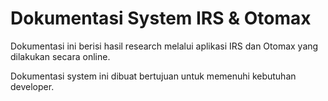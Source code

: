 # Dokumentasi System IRS & Otomax

Dokumentasi ini berisi hasil research melalui aplikasi IRS dan Otomax 
yang dilakukan secara online.

Dokumentasi system ini dibuat bertujuan untuk memenuhi kebutuhan developer. 





